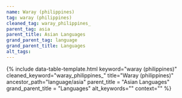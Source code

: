 ```yaml
---
name: Waray (philippines)
tag: waray (philippines)
cleaned_tag: waray_philippines_
parent_tag: asia
parent_title: Asian Languages
grand_parent_tag: language
grand_parent_title: Languages
alt_tags: 
---
```


{% include data-table-template.html 
  keyword="waray (philippines)" 
  cleaned_keyword="waray_philippines_" 
  title="Waray (philippines)"
  ancestor_path="language/asia" 
  parent_title = "Asian Languages"
  grand_parent_title = "Languages"
  alt_keywords=""
  context=""
%}

